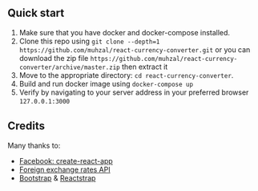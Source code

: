 ## Quick start
1.  Make sure that you have docker and docker-compose installed.
2.  Clone this repo using `git clone --depth=1 https://github.com/muhzal/react-currency-converter.git` or you can download the zip file `https://github.com/muhzal/react-currency-converter/archive/master.zip` then extract it
3.  Move to the appropriate directory: `cd react-currency-converter`.
4.  Build and run docker image using `docker-compose up`
6.  Verify by navigating to your server address in your preferred browser `127.0.0.1:3000`

## Credits
Many thanks to:
- [Facebook: create-react-app](https://github.com/facebook/create-react-app)
- [Foreign exchange rates API](https://exchangeratesapi.io/)
- [Bootstrap](https://getbootstrap.com/) & [Reactstrap](https://github.com/reactstrap/reactstrap)

